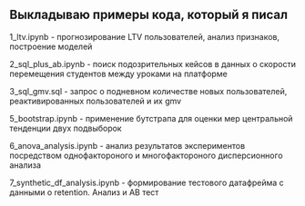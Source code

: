 ## Выкладываю примеры кода, который я писал

1_ltv.ipynb - прогнозирование LTV пользователей, анализ признаков, построение моделей

2_sql_plus_ab.ipynb - поиск подозрительных кейсов в данных о скорости перемещения студентов между уроками на платформе

3_sql_gmv.sql - запрос о подневном количестве новых пользователей, реактивированных пользователей и их gmv 

5_bootstrap.ipynb - применение бутстрапа для оценки мер центральной тенденции двух подвыборок

6_anova_analysis.ipynb - анализ результатов экспериментов посредством однофактороного и многофактороного дисперсионного анализа 

7_synthetic_df_analysis.ipynb - формирование тестового датафрейма с данными о retention. Анализ и АВ тест
